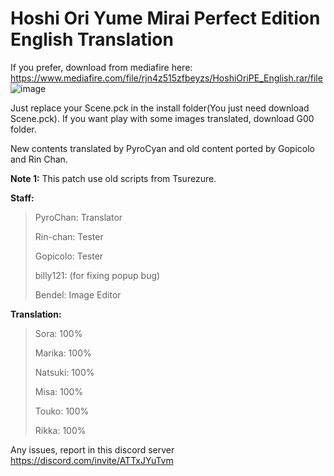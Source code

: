 # Hoshi Ori Yume Mirai Perfect Edition English Translation

If you prefer, download from mediafire here: https://www.mediafire.com/file/rjn4z515zfbeyzs/HoshiOriPE_English.rar/file
![image](https://user-images.githubusercontent.com/77695583/146648721-6eb3fae7-e716-4c77-8125-23356dd6f553.png)

Just replace your Scene.pck in the install folder(You just need download Scene.pck). If you want play with some images translated, download G00 folder.
 
 New contents translated by PyroCyan and old content ported by Gopicolo and Rin Chan.
 
**Note 1:** This patch use old scripts from Tsurezure.

**Staff:** 
>PyroChan: Translator
>
>Rin-chan: Tester
>
>Gopicolo: Tester
>
>billy121: (for fixing popup bug)
>
>Bendel: Image Editor

**Translation:**
> Sora: 100%
> 
> Marika: 100%
> 
> Natsuki: 100%
> 
> Misa: 100%
> 
> Touko: 100%
>  
> Rikka: 100%


Any issues, report in this discord server https://discord.com/invite/ATTxJYuTvm
